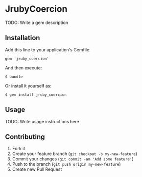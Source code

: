 # JrubyCoercion

TODO: Write a gem description

## Installation

Add this line to your application's Gemfile:

    gem 'jruby_coercion'

And then execute:

    $ bundle

Or install it yourself as:

    $ gem install jruby_coercion

## Usage

TODO: Write usage instructions here

## Contributing

1. Fork it
2. Create your feature branch (`git checkout -b my-new-feature`)
3. Commit your changes (`git commit -am 'Add some feature'`)
4. Push to the branch (`git push origin my-new-feature`)
5. Create new Pull Request
